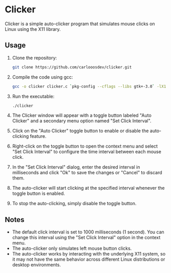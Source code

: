 # Clicker

Clicker is a simple auto-clicker program that simulates mouse clicks on Linux using the X11 library.

## Usage

1. Clone the repository:

   ```bash
   git clone https://github.com/carlooosdev/clicker.git
   ```

2. Compile the code using gcc:

   ```bash
   gcc -o clicker clicker.c `pkg-config --cflags --libs gtk+-3.0` -lX11 -lXtst
   ```

3. Run the executable:

   ```bash
   ./clicker
   ```

4. The Clicker window will appear with a toggle button labeled "Auto Clicker" and a secondary menu option named "Set Click Interval".

5. Click on the "Auto Clicker" toggle button to enable or disable the auto-clicking feature.

6. Right-click on the toggle button to open the context menu and select "Set Click Interval" to configure the time interval between each mouse click.

7. In the "Set Click Interval" dialog, enter the desired interval in milliseconds and click "Ok" to save the changes or "Cancel" to discard them.

8. The auto-clicker will start clicking at the specified interval whenever the toggle button is enabled.

9. To stop the auto-clicking, simply disable the toggle button.

## Notes

- The default click interval is set to 1000 milliseconds (1 second). You can change this interval using the "Set Click Interval" option in the context menu.
- The auto-clicker only simulates left mouse button clicks.
- The auto-clicker works by interacting with the underlying X11 system, so it may not have the same behavior across different Linux distributions or desktop environments.
